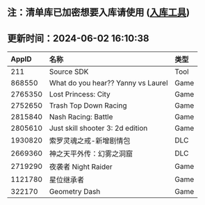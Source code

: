 ## 注：清单库已加密想要入库请使用 ([入库工具](https://github.com/BlankTMing/ManifestAutoUpdate/releases))

## 更新时间：2024-06-02 16:10:38
| AppID | 名称 | 类型  |
| :-------------------- | :----------------------------- | :----------- |
| 211 | Source SDK| Tool |
| 868550 | What do you hear?? Yanny vs Laurel| Game |
| 2765350 | Lost Princess: City| Game |
| 2752650 | Trash Top Down Racing| Game |
| 2815840 | Nash Racing: Battle| Game |
| 2805610 | Just skill shooter 3: 2d edition| Game |
| 1930820 | 索罗灵魂之戒-新增剧情包| DLC |
| 2669360 | 神之天平外传：幻雾之洞窟| DLC |
| 2719290 | 夜袭者 Night Raider| Game |
| 1121780 | 星位继承者| Game |
| 322170 | Geometry Dash| Game |
